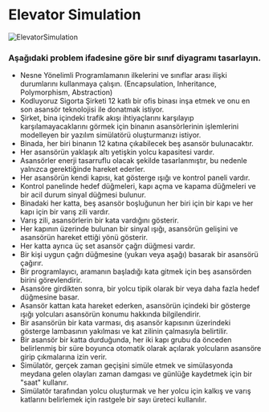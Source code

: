 # Elevator Simulation

![ElevatorSimulation](https://user-images.githubusercontent.com/102528280/179356157-601f463d-949d-472d-b3f7-7c0df652349d.jpg)

### Aşağıdaki problem ifadesine göre bir sınıf diyagramı tasarlayın.

* Nesne Yönelimli Programlamanın ilkelerini ve sınıflar arası ilişki durumlarını kullanmaya çalışın. 
(Encapsulation, Inheritance, Polymorphism, Abstraction)
* Kodluyoruz Sigorta Şirketi 12 katlı bir ofis binası inşa etmek ve onu en son asansör teknolojisi ile donatmak istiyor. 
* Şirket, bina içindeki trafik akışı ihtiyaçlarını karşılayıp karşılamayacaklarını görmek için binanın asansörlerinin işlemlerini modelleyen bir yazılım simülatörü oluşturmanızı istiyor.
* Binada, her biri binanın 12 katına çıkabilecek beş asansör bulunacaktır. 
* Her asansörün yaklaşık altı yetişkin yolcu kapasitesi vardır. 
* Asansörler enerji tasarruflu olacak şekilde tasarlanmıştır, bu nedenle yalnızca gerektiğinde hareket ederler. 
* Her asansörün kendi kapısı, kat gösterge ışığı ve kontrol paneli vardır. 
* Kontrol panelinde hedef düğmeleri, kapı açma ve kapama düğmeleri ve bir acil durum sinyal düğmesi bulunur.
* Binadaki her katta, beş asansör boşluğunun her biri için bir kapı ve her kapı için bir varış zili vardır. 
* Varış zili, asansörlerin bir kata vardığını gösterir. 
* Her kapının üzerinde bulunan bir sinyal ışığı, asansörün gelişini ve asansörün hareket ettiği yönü gösterir. 
* Her katta ayrıca üç set asansör çağrı düğmesi vardır.
* Bir kişi uygun çağrı düğmesine (yukarı veya aşağı) basarak bir asansörü çağırır. 
* Bir programlayıcı, aramanın başladığı kata gitmek için beş asansörden birini görevlendirir. 
* Asansöre girdikten sonra, bir yolcu tipik olarak bir veya daha fazla hedef düğmesine basar. 
* Asansör kattan kata hareket ederken, asansörün içindeki bir gösterge ışığı yolcuları asansörün konumu hakkında bilgilendirir. 
* Bir asansörün bir kata varması, dış asansör kapısının üzerindeki gösterge lambasının yakılması ve kat zilinin çalmasıyla belirtilir. 
* Bir asansör bir katta durduğunda, her iki kapı grubu da önceden belirlenmiş bir süre boyunca otomatik olarak açılarak yolcuların asansöre girip çıkmalarına izin verir.
* Simülatör, gerçek zaman geçişini simüle etmek ve simülasyonda meydana gelen olayları zaman damgası ve günlüğe kaydetmek için bir "saat" kullanır. 
* Simülatör tarafından yolcu oluşturmak ve her yolcu için kalkış ve varış katlarını belirlemek için rastgele bir sayı üreteci kullanılır.
